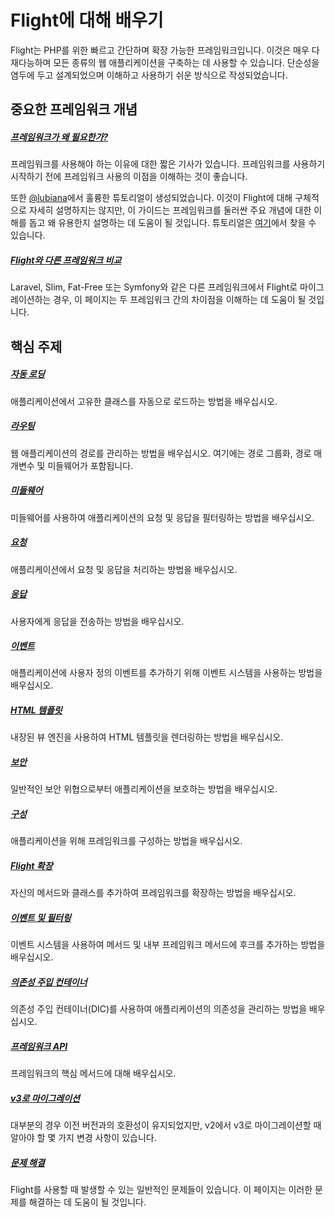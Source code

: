 # Flight에 대해 배우기

Flight는 PHP를 위한 빠르고 간단하며 확장 가능한 프레임워크입니다. 이것은 매우 다재다능하며 모든 종류의 웹 애플리케이션을 구축하는 데 사용할 수 있습니다. 
단순성을 염두에 두고 설계되었으며 이해하고 사용하기 쉬운 방식으로 작성되었습니다.

## 중요한 프레임워크 개념

##### [프레임워크가 왜 필요한가?](/learn/why-frameworks)

프레임워크를 사용해야 하는 이유에 대한 짧은 기사가 있습니다. 프레임워크를 사용하기 시작하기 전에 프레임워크 사용의 이점을 이해하는 것이 좋습니다.

또한 [@lubiana](https://git.php.fail/lubiana)에서 훌륭한 튜토리얼이 생성되었습니다. 이것이 Flight에 대해 구체적으로 자세히 설명하지는 않지만, 
이 가이드는 프레임워크를 둘러싼 주요 개념에 대한 이해를 돕고 왜 유용한지 설명하는 데 도움이 될 것입니다. 
튜토리얼은 [여기](https://git.php.fail/lubiana/no-framework-tutorial/src/branch/master/README.md)에서 찾을 수 있습니다.

##### [Flight와 다른 프레임워크 비교](/learn/flight-vs-another-framework)
Laravel, Slim, Fat-Free 또는 Symfony와 같은 다른 프레임워크에서 Flight로 마이그레이션하는 경우, 이 페이지는 두 프레임워크 간의 차이점을 이해하는 데 도움이 될 것입니다.

## 핵심 주제

##### [자동 로딩](/learn/autoloading)

애플리케이션에서 고유한 클래스를 자동으로 로드하는 방법을 배우십시오.

##### [라우팅](/learn/routing)

웹 애플리케이션의 경로를 관리하는 방법을 배우십시오. 여기에는 경로 그룹화, 경로 매개변수 및 미들웨어가 포함됩니다.

##### [미들웨어](/learn/middleware)

미들웨어를 사용하여 애플리케이션의 요청 및 응답을 필터링하는 방법을 배우십시오.

##### [요청](/learn/requests)

애플리케이션에서 요청 및 응답을 처리하는 방법을 배우십시오.

##### [응답](/learn/responses)

사용자에게 응답을 전송하는 방법을 배우십시오.

##### [이벤트](/learn/events)

애플리케이션에 사용자 정의 이벤트를 추가하기 위해 이벤트 시스템을 사용하는 방법을 배우십시오.

##### [HTML 템플릿](/learn/templates)

내장된 뷰 엔진을 사용하여 HTML 템플릿을 렌더링하는 방법을 배우십시오.

##### [보안](/learn/security)

일반적인 보안 위협으로부터 애플리케이션을 보호하는 방법을 배우십시오.

##### [구성](/learn/configuration)

애플리케이션을 위해 프레임워크를 구성하는 방법을 배우십시오.

##### [Flight 확장](/learn/extending)

자신의 메서드와 클래스를 추가하여 프레임워크를 확장하는 방법을 배우십시오.

##### [이벤트 및 필터링](/learn/filtering)

이벤트 시스템을 사용하여 메서드 및 내부 프레임워크 메서드에 후크를 추가하는 방법을 배우십시오.

##### [의존성 주입 컨테이너](/learn/dependency-injection-container)

의존성 주입 컨테이너(DIC)를 사용하여 애플리케이션의 의존성을 관리하는 방법을 배우십시오.

##### [프레임워크 API](/learn/api)

프레임워크의 핵심 메서드에 대해 배우십시오.

##### [v3로 마이그레이션](/learn/migrating-to-v3)
대부분의 경우 이전 버전과의 호환성이 유지되었지만, v2에서 v3로 마이그레이션할 때 알아야 할 몇 가지 변경 사항이 있습니다.

##### [문제 해결](/learn/troubleshooting)
Flight를 사용할 때 발생할 수 있는 일반적인 문제들이 있습니다. 이 페이지는 이러한 문제를 해결하는 데 도움이 될 것입니다.